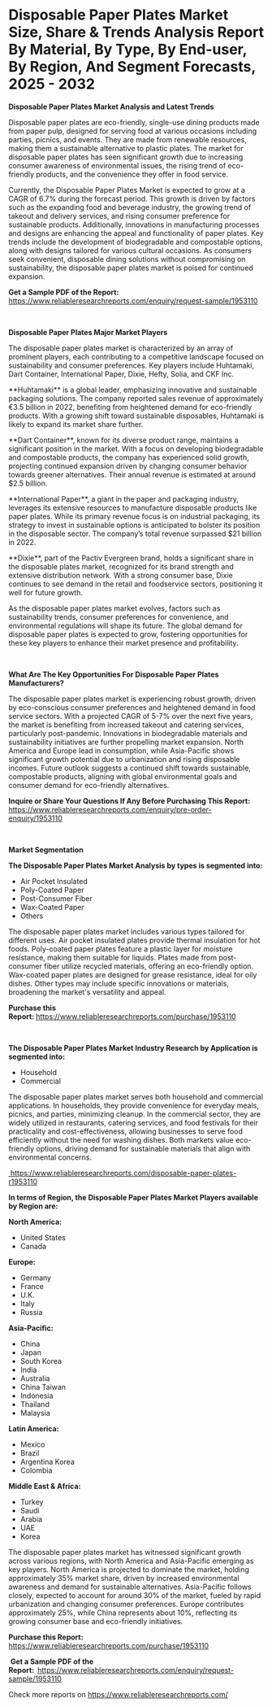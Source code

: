 <p><h1>Disposable Paper Plates Market Size, Share & Trends Analysis Report By Material, By Type, By End-user, By Region, And Segment Forecasts, 2025 - 2032</h1></p><p><strong>Disposable Paper Plates Market Analysis and Latest Trends</strong></p>
<p><p>Disposable paper plates are eco-friendly, single-use dining products made from paper pulp, designed for serving food at various occasions including parties, picnics, and events. They are made from renewable resources, making them a sustainable alternative to plastic plates. The market for disposable paper plates has seen significant growth due to increasing consumer awareness of environmental issues, the rising trend of eco-friendly products, and the convenience they offer in food service.</p><p>Currently, the Disposable Paper Plates Market is expected to grow at a CAGR of 6.7% during the forecast period. This growth is driven by factors such as the expanding food and beverage industry, the growing trend of takeout and delivery services, and rising consumer preference for sustainable products. Additionally, innovations in manufacturing processes and designs are enhancing the appeal and functionality of paper plates. Key trends include the development of biodegradable and compostable options, along with designs tailored for various cultural occasions. As consumers seek convenient, disposable dining solutions without compromising on sustainability, the disposable paper plates market is poised for continued expansion.</p></p>
<p><strong>Get a Sample PDF of the Report:&nbsp;</strong> <a href="https://www.reliableresearchreports.com/enquiry/request-sample/1953110?utm_campaign=3131&utm_medium=2&utm_source=Github&utm_content=ia&utm_term=05042025&utm_id=disposable-paper-plates">https://www.reliableresearchreports.com/enquiry/request-sample/1953110</a></p>
<p>&nbsp;</p>
<p><strong>Disposable Paper Plates Major Market Players</strong></p>
<p><p>The disposable paper plates market is characterized by an array of prominent players, each contributing to a competitive landscape focused on sustainability and consumer preferences. Key players include Huhtamaki, Dart Container, International Paper, Dixie, Hefty, Solia, and CKF Inc.</p><p>**Huhtamaki** is a global leader, emphasizing innovative and sustainable packaging solutions. The company reported sales revenue of approximately €3.5 billion in 2022, benefiting from heightened demand for eco-friendly products. With a growing shift toward sustainable disposables, Huhtamaki is likely to expand its market share further.</p><p>**Dart Container**, known for its diverse product range, maintains a significant position in the market. With a focus on developing biodegradable and compostable products, the company has experienced solid growth, projecting continued expansion driven by changing consumer behavior towards greener alternatives. Their annual revenue is estimated at around $2.5 billion.</p><p>**International Paper**, a giant in the paper and packaging industry, leverages its extensive resources to manufacture disposable products like paper plates. While its primary revenue focus is on industrial packaging, its strategy to invest in sustainable options is anticipated to bolster its position in the disposable sector. The company’s total revenue surpassed $21 billion in 2022.</p><p>**Dixie**, part of the Pactiv Evergreen brand, holds a significant share in the disposable plates market, recognized for its brand strength and extensive distribution network. With a strong consumer base, Dixie continues to see demand in the retail and foodservice sectors, positioning it well for future growth.</p><p>As the disposable paper plates market evolves, factors such as sustainability trends, consumer preferences for convenience, and environmental regulations will shape its future. The global demand for disposable paper plates is expected to grow, fostering opportunities for these key players to enhance their market presence and profitability.</p></p>
<p>&nbsp;</p>
<p><strong>What Are The Key Opportunities For Disposable Paper Plates Manufacturers?</strong></p>
<p><p>The disposable paper plates market is experiencing robust growth, driven by eco-conscious consumer preferences and heightened demand in food service sectors. With a projected CAGR of 5-7% over the next five years, the market is benefiting from increased takeout and catering services, particularly post-pandemic. Innovations in biodegradable materials and sustainability initiatives are further propelling market expansion. North America and Europe lead in consumption, while Asia-Pacific shows significant growth potential due to urbanization and rising disposable incomes. Future outlook suggests a continued shift towards sustainable, compostable products, aligning with global environmental goals and consumer demand for eco-friendly alternatives.</p></p>
<p><strong>Inquire or Share Your Questions If Any Before Purchasing This Report:</strong> <a href="https://www.reliableresearchreports.com/enquiry/pre-order-enquiry/1953110?utm_campaign=3131&utm_medium=2&utm_source=Github&utm_content=ia&utm_term=05042025&utm_id=disposable-paper-plates">https://www.reliableresearchreports.com/enquiry/pre-order-enquiry/1953110</a></p>
<p>&nbsp;</p>
<p><strong>Market Segmentation</strong></p>
<p><strong>The Disposable Paper Plates Market Analysis by types is segmented into:</strong></p>
<p><ul><li>Air Pocket Insulated</li><li>Poly-Coated Paper</li><li>Post-Consumer Fiber</li><li>Wax-Coated Paper</li><li>Others</li></ul></p>
<p><p>The disposable paper plates market includes various types tailored for different uses. Air pocket insulated plates provide thermal insulation for hot foods. Poly-coated paper plates feature a plastic layer for moisture resistance, making them suitable for liquids. Plates made from post-consumer fiber utilize recycled materials, offering an eco-friendly option. Wax-coated paper plates are designed for grease resistance, ideal for oily dishes. Other types may include specific innovations or materials, broadening the market's versatility and appeal.</p></p>
<p><strong>Purchase this Report:&nbsp;</strong><a href="https://www.reliableresearchreports.com/purchase/1953110?utm_campaign=3131&utm_medium=2&utm_source=Github&utm_content=ia&utm_term=05042025&utm_id=disposable-paper-plates">https://www.reliableresearchreports.com/purchase/1953110</a></p>
<p>&nbsp;</p>
<p><strong>The Disposable Paper Plates Market Industry Research by Application is segmented into:</strong></p>
<p><ul><li>Household</li><li>Commercial</li></ul></p>
<p><p>The disposable paper plates market serves both household and commercial applications. In households, they provide convenience for everyday meals, picnics, and parties, minimizing cleanup. In the commercial sector, they are widely utilized in restaurants, catering services, and food festivals for their practicality and cost-effectiveness, allowing businesses to serve food efficiently without the need for washing dishes. Both markets value eco-friendly options, driving demand for sustainable materials that align with environmental concerns.</p></p>
<p><a href="https://www.reliableresearchreports.com/disposable-paper-plates-r1953110?utm_campaign=3131&utm_medium=2&utm_source=Github&utm_content=ia&utm_term=05042025&utm_id=disposable-paper-plates">&nbsp;https://www.reliableresearchreports.com/disposable-paper-plates-r1953110</a></p>
<p><strong>In terms of Region, the Disposable Paper Plates Market Players available by Region are:</strong></p>
<p>
    <p> <strong> North America: </strong>
        <ul>
            <li>United States</li>
            <li>Canada</li>
        </ul>
        </p> 
    <p> <strong> Europe: </strong>
        <ul>
            <li>Germany</li>
            <li>France</li>
            <li>U.K.</li>
            <li>Italy</li>
            <li>Russia</li>
        </ul>
        </p> 
    <p> <strong> Asia-Pacific: </strong>
        <ul>
            <li>China</li>
            <li>Japan</li>
            <li>South Korea</li>
            <li>India</li>
            <li>Australia</li>
            <li>China Taiwan</li>
            <li>Indonesia</li>
            <li>Thailand</li>
            <li>Malaysia</li>
        </ul>
        </p> 
    <p> <strong> Latin America: </strong>
        <ul>
            <li>Mexico</li>
            <li>Brazil</li>
            <li>Argentina Korea</li>
            <li>Colombia</li>
        </ul>
        </p> 
    <p> <strong> Middle East & Africa: </strong>
        <ul>
            <li>Turkey</li>
            <li>Saudi</li>
            <li>Arabia</li>
            <li>UAE</li>
            <li>Korea</li>
        </ul>
    </p>
    </p>
<p><p>The disposable paper plates market has witnessed significant growth across various regions, with North America and Asia-Pacific emerging as key players. North America is projected to dominate the market, holding approximately 35% market share, driven by increased environmental awareness and demand for sustainable alternatives. Asia-Pacific follows closely, expected to account for around 30% of the market, fueled by rapid urbanization and changing consumer preferences. Europe contributes approximately 25%, while China represents about 10%, reflecting its growing consumer base and eco-friendly initiatives.</p></p>
<p><strong>Purchase this Report: </strong><a href="https://www.reliableresearchreports.com/purchase/1953110?utm_campaign=3131&utm_medium=2&utm_source=Github&utm_content=ia&utm_term=05042025&utm_id=disposable-paper-plates">https://www.reliableresearchreports.com/purchase/1953110</a></p>
<p>&nbsp;<strong>Get a Sample PDF of the Report:&nbsp;&nbsp;</strong><a href="https://www.reliableresearchreports.com/enquiry/request-sample/1953110?utm_campaign=3131&utm_medium=2&utm_source=Github&utm_content=ia&utm_term=05042025&utm_id=disposable-paper-plates">https://www.reliableresearchreports.com/enquiry/request-sample/1953110</a></p>
<p><strong></strong></p>
<p>Check more reports on <a href="https://www.reliableresearchreports.com/?utm_campaign=3131&utm_medium=2&utm_source=Github&utm_content=ia&utm_term=05042025&utm_id=disposable-paper-plates">https://www.reliableresearchreports.com/</a></p>